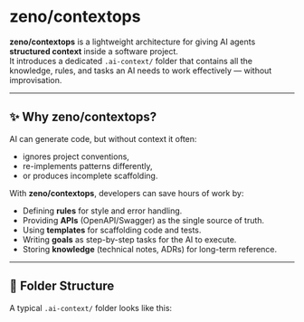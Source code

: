 # zeno/contextops

**zeno/contextops** is a lightweight architecture for giving AI agents **structured context** inside a software project.  
It introduces a dedicated `.ai-context/` folder that contains all the knowledge, rules, and tasks an AI needs to work effectively — without improvisation.  

---

## ✨ Why zeno/contextops?

AI can generate code, but without context it often:  
- ignores project conventions,  
- re-implements patterns differently,  
- or produces incomplete scaffolding.  

With **zeno/contextops**, developers can save hours of work by:  
- Defining **rules** for style and error handling.  
- Providing **APIs** (OpenAPI/Swagger) as the single source of truth.  
- Using **templates** for scaffolding code and tests.  
- Writing **goals** as step-by-step tasks for the AI to execute.  
- Storing **knowledge** (technical notes, ADRs) for long-term reference.  

---

## 📂 Folder Structure

A typical `.ai-context/` folder looks like this:


